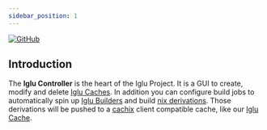 ```yaml
---
sidebar_position: 1
---
```


[![GitHub](https://img.shields.io/badge/github-%23121011.svg?style=for-the-badge&logo=github&logoColor=white)](https://github.com/iglu-sh/controller)

## Introduction
The **Iglu Controller** is the heart of the Iglu Project. It is a GUI to create, modify and delete [Iglu Caches](/docs/Components/Iglu%20Cache). In addition you can configure build jobs to automatically spin up [Iglu Builders](/docs/Components/Iglu%20Builder) and build [nix derivations](https://nix.dev/manual/nix/2.25/language/derivations). Those derivations will be pushed to a [cachix](https://www.cachix.org/) client compatible cache, like our [Iglu Cache](/docs/Components/Iglu%20Cache).
